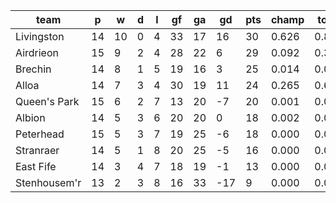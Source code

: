 |     team     | p  | w  | d | l | gf | ga | gd  | pts | champ | top2  | top3  | top4  |  5-7  | bot4  | bot3  | bot2  |
|--------------|----|----|---|---|----|----|-----|-----|-------|-------|-------|-------|-------|-------|-------|-------|
| Livingston   | 14 | 10 | 0 | 4 | 33 | 17 |  16 |  30 | 0.626 | 0.876 | 0.974 | 0.995 | 0.005 | 0.001 | 0.000 | 0.000|
| Airdrieon    | 15 |  9 | 2 | 4 | 28 | 22 |   6 |  29 | 0.092 | 0.329 | 0.725 | 0.899 | 0.097 | 0.014 | 0.004 | 0.001|
| Brechin      | 14 |  8 | 1 | 5 | 19 | 16 |   3 |  25 | 0.014 | 0.069 | 0.236 | 0.547 | 0.393 | 0.140 | 0.061 | 0.019|
| Alloa        | 14 |  7 | 3 | 4 | 30 | 19 |  11 |  24 | 0.265 | 0.696 | 0.904 | 0.968 | 0.031 | 0.002 | 0.001 | 0.000|
| Queen's Park | 15 |  6 | 2 | 7 | 13 | 20 |  -7 |  20 | 0.001 | 0.007 | 0.031 | 0.117 | 0.545 | 0.532 | 0.339 | 0.165|
| Albion       | 14 |  5 | 3 | 6 | 20 | 20 |   0 |  18 | 0.002 | 0.014 | 0.070 | 0.224 | 0.560 | 0.379 | 0.216 | 0.095|
| Peterhead    | 15 |  5 | 3 | 7 | 19 | 25 |  -6 |  18 | 0.000 | 0.006 | 0.032 | 0.126 | 0.532 | 0.531 | 0.342 | 0.163|
| Stranraer    | 14 |  5 | 1 | 8 | 20 | 25 |  -5 |  16 | 0.000 | 0.003 | 0.016 | 0.061 | 0.406 | 0.709 | 0.533 | 0.307|
| East Fife    | 14 |  3 | 4 | 7 | 18 | 19 |  -1 |  13 | 0.000 | 0.002 | 0.013 | 0.063 | 0.410 | 0.700 | 0.527 | 0.311|
| Stenhousem'r | 13 |  2 | 3 | 8 | 16 | 33 | -17 |   9 | 0.000 | 0.000 | 0.000 | 0.001 | 0.021 | 0.993 | 0.978 | 0.940|
